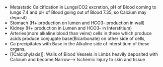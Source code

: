 - Metastatic Calcification in Lungs(CO2 excretion, pH of Blood coming to lungs 7.4 and pH of Blood going out of Blood 7.35, so Calcium may deposit)
- Stomach (H+ production on lumen and HCO3- production in wall)
- Kidney (H+ production in Lumen and HCO3- in Interstitium)
- Arteries(more alkaline blood than veins) cells in these which produce acids produce conjugate base(Bicarbonate) on other side of cells, 
- Ca precipitates with Base in the Alkaline side of interstitium of these organs.
- [[Calciphylaxis]]: Walls of Blood Vessels in Limbs heavily deposited with Calcium and become Narrow--> Ischemic Injury to skin and tissue